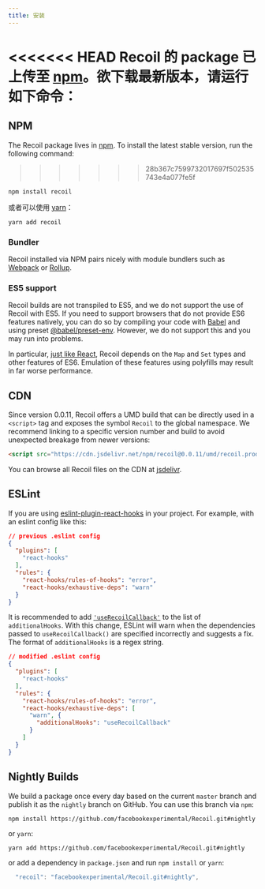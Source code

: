 ```yaml
---
title: 安装
---
```


<<<<<<< HEAD
Recoil 的 package 已上传至 <a href="https://www.npmjs.com/get-npm" target="_blank">npm</a>。欲下载最新版本，请运行如下命令：
=======
## NPM

The Recoil package lives in <a href="https://www.npmjs.com/get-npm" target="_blank">npm</a>. To install the latest stable version, run the following command:
>>>>>>> 28b367c7599732017697f502535743e4a077fe5f

```shell
npm install recoil
```

或者可以使用 <a href="https://classic.yarnpkg.com/en/docs/install/" target="_blank">yarn</a>：

```shell
yarn add recoil
```

### Bundler

Recoil installed via NPM pairs nicely with module bundlers such as [Webpack](https://webpack.js.org/) or [Rollup](https://rollupjs.org/).

### ES5 support

Recoil builds are not transpiled to ES5, and we do not support the use of Recoil with ES5. If you need to support browsers that do not provide ES6 features natively, you can do so by compiling your code with [Babel](https://babeljs.io/) and using preset [@babel/preset-env](https://babeljs.io/docs/en/babel-preset-env). However, we do not support this and you may run into problems.

In particular, [just like React](https://reactjs.org/docs/javascript-environment-requirements.html), Recoil depends on the `Map` and `Set` types and other features of ES6. Emulation of these features using polyfills may result in far worse performance.

## CDN

Since version 0.0.11, Recoil offers a UMD build that can be directly used in a `<script>` tag and exposes the symbol `Recoil` to the global namespace. We recommend linking to a specific version number and build to avoid unexpected breakage from newer versions:

```html
<script src="https://cdn.jsdelivr.net/npm/recoil@0.0.11/umd/recoil.production.js"></script>
```

You can browse all Recoil files on the CDN at [jsdelivr](https://www.jsdelivr.com/package/npm/recoil).

## ESLint

If you are using [eslint-plugin-react-hooks](https://www.npmjs.com/package/eslint-plugin-react-hooks) in your project. For example, with an eslint config like this:

```json
// previous .eslint config
{
  "plugins": [
    "react-hooks"
  ],
  "rules": {
    "react-hooks/rules-of-hooks": "error",
    "react-hooks/exhaustive-deps": "warn"
  }
}
```

It is recommended to add [`'useRecoilCallback'`](/docs/api-reference/core/useRecoilCallback) to the list of `additionalHooks`. With this change, ESLint will warn when the dependencies passed to `useRecoilCallback()` are specified incorrectly and suggests a fix.  The format of `additionalHooks` is a regex string.

```json
// modified .eslint config
{
  "plugins": [
    "react-hooks"
  ],
  "rules": {
    "react-hooks/rules-of-hooks": "error",
    "react-hooks/exhaustive-deps": [
      "warn", {
        "additionalHooks": "useRecoilCallback"
      }
    ]
  }
}
```

## Nightly Builds

We build a package once every day based on the current `master` branch and publish it as the `nightly` branch on GitHub.  You can use this branch via `npm`:

```shell
npm install https://github.com/facebookexperimental/Recoil.git#nightly
```

 or `yarn`:
 ```shell
 yarn add https://github.com/facebookexperimental/Recoil.git#nightly
 ```
  or add a dependency in `package.json` and run `npm install` or `yarn`:
```js
  "recoil": "facebookexperimental/Recoil.git#nightly",
```
